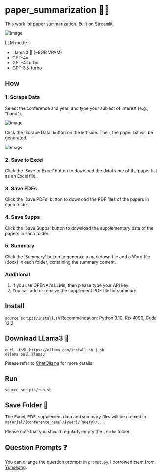 # paper_summarization 🦜️🔗
This work for paper summarization. Built on [Streamlit](https://streamlit.io/).

![image](https://github.com/JunukCha/paper_summarization/assets/92254092/9af41311-7a62-43dc-b045-f545ddb7f825)


LLM model:
- Llama 3 🦙 (~9GB VRAM)
- GPT-4o
- GPT-4-turbo
- GPT-3.5-turbo

## How
### 1. Scrape Data

Select the conference and year, and type your subject of interest (e.g., "hand").

![image](https://github.com/JunukCha/paper_summarization/assets/92254092/a0bd4d5c-cb84-46f1-9d40-4e7b867f9912)

Click the 'Scrape Data' button on the left side. Then, the paper list will be generated.

![image](https://github.com/JunukCha/paper_summarization/assets/92254092/b8461c72-637a-49d6-9c56-1b6ae3f85d50)

### 2. Save to Excel 
Click the 'Save to Excel' button to download the dataframe of the paper list as an Excel file.
   
### 3. Save PDFs
Click the 'Save PDFs' button to download the PDF files of the papers in each folder.

### 4. Save Supps
Click the 'Save Supps' button to download the supplementary data of the papers in each folder.
   
### 5. Summary
Click the 'Summary' button to generate a markdown file and a Word file (docx) in each folder, containing the summary content.

### Additional
1. If you use OPENAI's LLMs, then please type your API key.
2. You can add or remove the supplement PDF file for summary.
   

## Install
`source scripts/install.sh`
Recommendation: Python 3.10, Rtx 4090, Cuda 12.2

## Download LLama3 🦙
```
curl -fsSL https://ollama.com/install.sh | sh
ollama pull llama3
```

Please refer to [ChatOllama](https://python.langchain.com/v0.2/docs/integrations/chat/ollama/) for more details.

## Run 
`source scripts/run.sh`

## Save Folder 📁
The Excel, PDF, supplement data and summary files will be created in `material/{conference_name}/{year}/{query}/...`.

Please note that you should regularly empty the `.cache` folder.

## Question Prompts ❓
You can change the question prompts in `prompt.py`. I borrowed them from [Yunseong](https://github.com/yunseongcho/chatgpt_paper_review).
